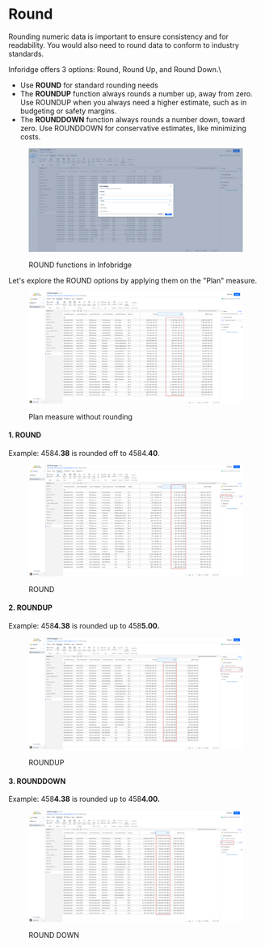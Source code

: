 # Round

Rounding numeric data is important to ensure consistency and for readability. You would also need to round data to conform to industry standards.

Inforidge offers 3 options: Round, Round Up, and Round Down.\


* Use **ROUND** for standard rounding needs
* The **ROUNDUP** function always rounds a number up, away from zero. Use ROUNDUP when you always need a higher estimate, such as in budgeting or safety margins.
* The **ROUNDDOWN** function always rounds a number down, toward zero. Use ROUNDDOWN for conservative estimates, like minimizing costs.

<figure><img src="../../.gitbook/assets/image (1320).png" alt=""><figcaption><p>ROUND functions in Infobridge</p></figcaption></figure>

Let's explore the ROUND options by applying them on the "Plan" measure.

<figure><img src="../../.gitbook/assets/image (1325).png" alt=""><figcaption><p>Plan measure without rounding</p></figcaption></figure>

#### 1. ROUND

Example: 4584.**38** is rounded off to 4584.**40**.

<figure><img src="../../.gitbook/assets/image (1326).png" alt=""><figcaption><p>ROUND</p></figcaption></figure>

#### 2. ROUNDUP

Example: 458**4.38** is rounded up to 458**5.00.**

<figure><img src="../../.gitbook/assets/image (1327).png" alt=""><figcaption><p>ROUNDUP</p></figcaption></figure>

#### 3. ROUNDDOWN

Example: 458**4.38** is rounded up to 458**4.00.**

<figure><img src="../../.gitbook/assets/image (1328).png" alt=""><figcaption><p>ROUND DOWN</p></figcaption></figure>
